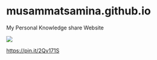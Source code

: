 # musammatsamina.github.io
My Personal Knowledge share Website


<img src="https://i.pinimg.com/750x/42/45/8a/42458a1c8e3baa2f972de1a6e957ce86.jpg" >

https://pin.it/2Qv171S